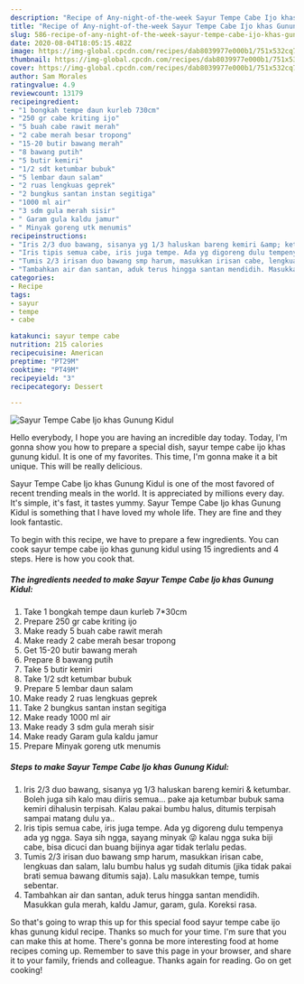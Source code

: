 ```yaml
---
description: "Recipe of Any-night-of-the-week Sayur Tempe Cabe Ijo khas Gunung Kidul"
title: "Recipe of Any-night-of-the-week Sayur Tempe Cabe Ijo khas Gunung Kidul"
slug: 586-recipe-of-any-night-of-the-week-sayur-tempe-cabe-ijo-khas-gunung-kidul
date: 2020-08-04T18:05:15.482Z
image: https://img-global.cpcdn.com/recipes/dab8039977e000b1/751x532cq70/sayur-tempe-cabe-ijo-khas-gunung-kidul-foto-resep-utama.jpg
thumbnail: https://img-global.cpcdn.com/recipes/dab8039977e000b1/751x532cq70/sayur-tempe-cabe-ijo-khas-gunung-kidul-foto-resep-utama.jpg
cover: https://img-global.cpcdn.com/recipes/dab8039977e000b1/751x532cq70/sayur-tempe-cabe-ijo-khas-gunung-kidul-foto-resep-utama.jpg
author: Sam Morales
ratingvalue: 4.9
reviewcount: 13179
recipeingredient:
- "1 bongkah tempe daun kurleb 730cm"
- "250 gr cabe kriting ijo"
- "5 buah cabe rawit merah"
- "2 cabe merah besar tropong"
- "15-20 butir bawang merah"
- "8 bawang putih"
- "5 butir kemiri"
- "1/2 sdt ketumbar bubuk"
- "5 lembar daun salam"
- "2 ruas lengkuas geprek"
- "2 bungkus santan instan segitiga"
- "1000 ml air"
- "3 sdm gula merah sisir"
- " Garam gula kaldu jamur"
- " Minyak goreng utk menumis"
recipeinstructions:
- "Iris 2/3 duo bawang, sisanya yg 1/3 haluskan bareng kemiri &amp; ketumbar. Boleh juga sih kalo mau diiris semua... pake aja ketumbar bubuk sama kemiri dihalusin terpisah. Kalau pakai bumbu halus, ditumis terpisah sampai matang dulu ya.."
- "Iris tipis semua cabe, iris juga tempe. Ada yg digoreng dulu tempenya ada yg ngga. Saya sih ngga, sayang minyak 😜 kalau ngga suka biji cabe, bisa dicuci dan buang bijinya agar tidak terlalu pedas."
- "Tumis 2/3 irisan duo bawang smp harum, masukkan irisan cabe, lengkuas dan salam, lalu bumbu halus yg sudah ditumis (jika tidak pakai brati semua bawang ditumis saja). Lalu masukkan tempe, tumis sebentar."
- "Tambahkan air dan santan, aduk terus hingga santan mendidih. Masukkan gula merah, kaldu Jamur, garam, gula. Koreksi rasa."
categories:
- Recipe
tags:
- sayur
- tempe
- cabe

katakunci: sayur tempe cabe 
nutrition: 215 calories
recipecuisine: American
preptime: "PT29M"
cooktime: "PT49M"
recipeyield: "3"
recipecategory: Dessert

---
```



![Sayur Tempe Cabe Ijo khas Gunung Kidul](https://img-global.cpcdn.com/recipes/dab8039977e000b1/751x532cq70/sayur-tempe-cabe-ijo-khas-gunung-kidul-foto-resep-utama.jpg)

Hello everybody, I hope you are having an incredible day today. Today, I'm gonna show you how to prepare a special dish, sayur tempe cabe ijo khas gunung kidul. It is one of my favorites. This time, I'm gonna make it a bit unique. This will be really delicious.

Sayur Tempe Cabe Ijo khas Gunung Kidul is one of the most favored of recent trending meals in the world. It is appreciated by millions every day. It's simple, it's fast, it tastes yummy. Sayur Tempe Cabe Ijo khas Gunung Kidul is something that I have loved my whole life. They are fine and they look fantastic.




To begin with this recipe, we have to prepare a few ingredients. You can cook sayur tempe cabe ijo khas gunung kidul using 15 ingredients and 4 steps. Here is how you cook that.

<!--inarticleads1-->

##### The ingredients needed to make Sayur Tempe Cabe Ijo khas Gunung Kidul:

1. Take 1 bongkah tempe daun kurleb 7*30cm
1. Prepare 250 gr cabe kriting ijo
1. Make ready 5 buah cabe rawit merah
1. Make ready 2 cabe merah besar tropong
1. Get 15-20 butir bawang merah
1. Prepare 8 bawang putih
1. Take 5 butir kemiri
1. Take 1/2 sdt ketumbar bubuk
1. Prepare 5 lembar daun salam
1. Make ready 2 ruas lengkuas geprek
1. Take 2 bungkus santan instan segitiga
1. Make ready 1000 ml air
1. Make ready 3 sdm gula merah sisir
1. Make ready  Garam gula kaldu jamur
1. Prepare  Minyak goreng utk menumis




<!--inarticleads2-->

##### Steps to make Sayur Tempe Cabe Ijo khas Gunung Kidul:

1. Iris 2/3 duo bawang, sisanya yg 1/3 haluskan bareng kemiri &amp; ketumbar. Boleh juga sih kalo mau diiris semua... pake aja ketumbar bubuk sama kemiri dihalusin terpisah. Kalau pakai bumbu halus, ditumis terpisah sampai matang dulu ya..
1. Iris tipis semua cabe, iris juga tempe. Ada yg digoreng dulu tempenya ada yg ngga. Saya sih ngga, sayang minyak 😜 kalau ngga suka biji cabe, bisa dicuci dan buang bijinya agar tidak terlalu pedas.
1. Tumis 2/3 irisan duo bawang smp harum, masukkan irisan cabe, lengkuas dan salam, lalu bumbu halus yg sudah ditumis (jika tidak pakai brati semua bawang ditumis saja). Lalu masukkan tempe, tumis sebentar.
1. Tambahkan air dan santan, aduk terus hingga santan mendidih. Masukkan gula merah, kaldu Jamur, garam, gula. Koreksi rasa.




So that's going to wrap this up for this special food sayur tempe cabe ijo khas gunung kidul recipe. Thanks so much for your time. I'm sure that you can make this at home. There's gonna be more interesting food at home recipes coming up. Remember to save this page in your browser, and share it to your family, friends and colleague. Thanks again for reading. Go on get cooking!
